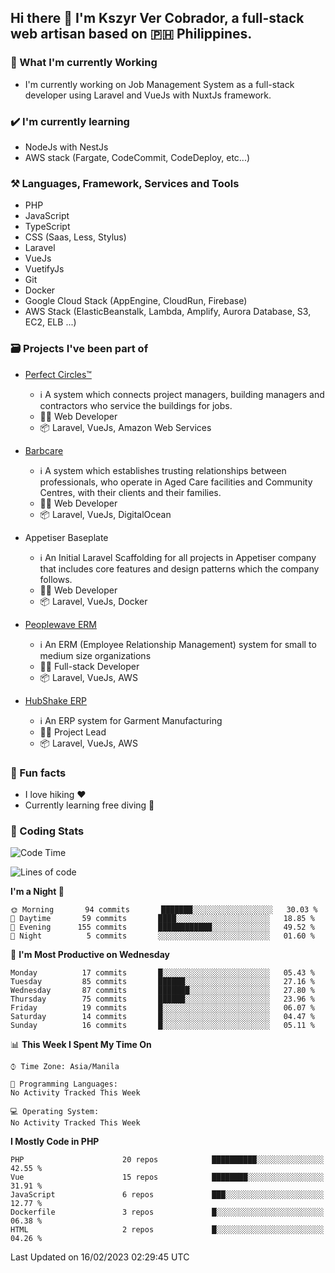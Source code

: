 ## Hi there 👋 I'm Kszyr Ver Cobrador, a full-stack web artisan based on 🇵🇭 Philippines.

### 🚀 What I'm currently Working

- I'm currently working on Job Management System as a full-stack developer using Laravel and VueJs with NuxtJs framework.

### ✔️ I'm currently learning

- NodeJs with NestJs
- AWS stack (Fargate, CodeCommit, CodeDeploy, etc...)

### ⚒️ Languages, Framework, Services and Tools
- PHP
- JavaScript
- TypeScript
- CSS (Saas, Less, Stylus)
- Laravel
- VueJs
- VuetifyJs
- Git
- Docker
- Google Cloud Stack (AppEngine, CloudRun, Firebase)
- AWS Stack (ElasticBeanstalk, Lambda, Amplify, Aurora Database, S3, EC2, ELB ...)


### 🗃 Projects I've been part of

- <a href="https://perfectcircles.com.au/" target="_blank">Perfect Circles™</a>

  - ℹ️ A system which connects project managers, building managers and contractors who service the buildings for jobs.
  - 👨‍💻 Web Developer
  - 📦 Laravel, VueJs, Amazon Web Services

- <a href="https://appetiser.com.au/portfolio/barbcare" target="_blank">Barbcare</a>

  - ℹ️ A system which establishes trusting relationships between professionals, who operate in Aged Care facilities and Community Centres, with their clients and their families.
  - 👨‍💻 Web Developer
  - 📦 Laravel, VueJs, DigitalOcean

- Appetiser Baseplate

  - ℹ️ An Initial Laravel Scaffolding for all projects in Appetiser company that includes core features and design patterns which the company follows.
  - 👨‍💻 Web Developer
  - 📦 Laravel, VueJs, Docker

- <a href="https://peoplewave.co" target="_blank">Peoplewave ERM</a>

  - ℹ️ An ERM (Employee Relationship Management) system for small to medium size organizations
  - 👨‍💻 Full-stack Developer
  - 📦 Laravel, VueJs, AWS

- <a href="https://www.posbang.com/garment-erp" target="_blank">HubShake ERP</a>

  - ℹ️ An ERP system for Garment Manufacturing
  - 👨‍💻 Project Lead
  - 📦 Laravel, VueJs, AWS

### 🌴 Fun facts

- I love hiking ❤️
- Currently learning free diving 🥽

### 🌟 Coding Stats

<!-- WakaTime Stats -->

<!--START_SECTION:waka-->
![Code Time](http://img.shields.io/badge/Code%20Time-2%2C996%20hrs%2019%20mins-blue)

![Lines of code](https://img.shields.io/badge/From%20Hello%20World%20I%27ve%20Written-306%20Thousand%20lines%20of%20code-blue)

**I'm a Night 🦉** 

```text
🌞 Morning       94 commits       ███████░░░░░░░░░░░░░░░░░░   30.03 % 
🌆 Daytime       59 commits       ████░░░░░░░░░░░░░░░░░░░░░   18.85 % 
🌃 Evening      155 commits       ████████████░░░░░░░░░░░░░   49.52 % 
🌙 Night          5 commits       ░░░░░░░░░░░░░░░░░░░░░░░░░   01.60 % 

```
📅 **I'm Most Productive on Wednesday** 

```text
Monday          17 commits       █░░░░░░░░░░░░░░░░░░░░░░░░   05.43 % 
Tuesday         85 commits       ██████░░░░░░░░░░░░░░░░░░░   27.16 % 
Wednesday       87 commits       ███████░░░░░░░░░░░░░░░░░░   27.80 % 
Thursday        75 commits       ██████░░░░░░░░░░░░░░░░░░░   23.96 % 
Friday          19 commits       █░░░░░░░░░░░░░░░░░░░░░░░░   06.07 % 
Saturday        14 commits       █░░░░░░░░░░░░░░░░░░░░░░░░   04.47 % 
Sunday          16 commits       █░░░░░░░░░░░░░░░░░░░░░░░░   05.11 % 

```


📊 **This Week I Spent My Time On** 

```text
⌚︎ Time Zone: Asia/Manila

💬 Programming Languages: 
No Activity Tracked This Week

💻 Operating System: 
No Activity Tracked This Week

```

**I Mostly Code in PHP** 

```text
PHP                      20 repos            ██████████░░░░░░░░░░░░░░░   42.55 % 
Vue                      15 repos            ████████░░░░░░░░░░░░░░░░░   31.91 % 
JavaScript               6 repos             ███░░░░░░░░░░░░░░░░░░░░░░   12.77 % 
Dockerfile               3 repos             █░░░░░░░░░░░░░░░░░░░░░░░░   06.38 % 
HTML                     2 repos             █░░░░░░░░░░░░░░░░░░░░░░░░   04.26 % 

```



 Last Updated on 16/02/2023 02:29:45 UTC
<!--END_SECTION:waka-->
